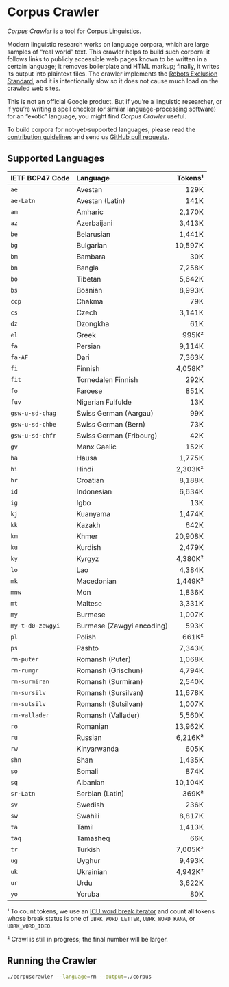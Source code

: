 # Corpus Crawler

_Corpus Crawler_ is a tool for
[Corpus Linguistics](https://en.wikipedia.org/wiki/Corpus_linguistics).

Modern linguistic research works on language corpora, which are large samples of
“real world” text.  This crawler helps to build such corpora: it follows links
to publicly accessible web pages known to be written in a certain language; it
removes boilerplate and HTML markup; finally, it writes its output into
plaintext files.  The crawler implements the
[Robots Exclusion Standard](https://en.wikipedia.org/wiki/Robots_exclusion_standard),
and it is intentionally slow so it does not cause much load on the crawled
web sites.

This is not an official Google product.  But if you’re a linguistic researcher,
or if you’re writing a spell checker (or similar language-processing software)
for an “exotic” language, you might find _Corpus Crawler_ useful.

To build corpora for not-yet-supported languages, please read the
[contribution guidelines](./CONTRIBUTING.md) and send us
[GitHub pull requests](https://help.github.com/categories/collaborating-with-issues-and-pull-requests/).



## Supported Languages

| IETF BCP47 Code     | Language                     |  Tokens¹ |
| :------------------ | :--------------------------- | -------: |
| `ae`                | Avestan                      |    129K  |
| `ae-Latn`           | Avestan (Latin)              |    141K  |
| `am`                | Amharic                      |  2,170K  |
| `az`                | Azerbaijani                  |  3,413K  |
| `be`                | Belarusian                   |  1,441K  |
| `bg`                | Bulgarian                    | 10,597K  |
| `bm`                | Bambara                      |     30K  |
| `bn`                | Bangla                       |  7,258K  |
| `bo`                | Tibetan                      |  5,642K  |
| `bs`                | Bosnian                      |  8,993K  |
| `ccp`               | Chakma                       |     79K  |
| `cs`                | Czech                        |  3,141K  |
| `dz`                | Dzongkha                     |     61K  |
| `el`                | Greek                        |    995K² |
| `fa`                | Persian                      |  9,114K  |
| `fa-AF`             | Dari                         |  7,363K  |
| `fi`                | Finnish                      |  4,058K² |
| `fit`               | Tornedalen Finnish           |    292K  |
| `fo`                | Faroese                      |    851K  |
| `fuv`               | Nigerian Fulfulde            |     13K  |
| `gsw-u-sd-chag`    | Swiss German (Aargau)        |     99K  |
| `gsw-u-sd-chbe`    | Swiss German (Bern)          |     73K  |
| `gsw-u-sd-chfr`    | Swiss German (Fribourg)      |     42K  |
| `gv`                | Manx Gaelic                  |    152K  |
| `ha`                | Hausa                        |  1,775K  |
| `hi`                | Hindi                        |  2,303K² |
| `hr`                | Croatian                     |  8,188K  |
| `id`                | Indonesian                   |  6,634K  |
| `ig`                | Igbo                         |     13K  |
| `kj`                | Kuanyama                     |  1,474K  |
| `kk`                | Kazakh                       |    642K  |
| `km`                | Khmer                        | 20,908K  |
| `ku`                | Kurdish                      |  2,479K  |
| `ky`                | Kyrgyz                       |  4,380K² |
| `lo`                | Lao                          |  4,384K  |
| `mk`                | Macedonian                   |  1,449K² |
| `mnw`               | Mon                          |  1,836K  |
| `mt`                | Maltese                      |  3,331K  |
| `my`                | Burmese                      |  1,007K  |
| `my-t-d0-zawgyi`    | Burmese (Zawgyi encoding)    |    593K  |
| `pl`                | Polish                       |    661K² |
| `ps`                | Pashto                       |  7,343K  |
| `rm-puter`          | Romansh (Puter)              |  1,068K  |
| `rm-rumgr`          | Romansh (Grischun)           |  4,794K  |
| `rm-surmiran`       | Romansh (Surmiran)           |  2,540K  |
| `rm-sursilv`        | Romansh (Sursilvan)          | 11,678K  |
| `rm-sutsilv`        | Romansh (Sutsilvan)          |  1,007K  |
| `rm-vallader`       | Romansh (Vallader)           |  5,560K  |
| `ro`                | Romanian                     | 13,962K  |
| `ru`                | Russian                      |  6,216K² |
| `rw`                | Kinyarwanda                  |    605K  |
| `shn`               | Shan                         |  1,435K  |
| `so`                | Somali                       |    874K  |
| `sq`                | Albanian                     | 10,104K  |
| `sr-Latn`           | Serbian (Latin)              |    369K² |
| `sv`                | Swedish                      |    236K  |
| `sw`                | Swahili                      |  8,817K  |
| `ta`                | Tamil                        |  1,413K  |
| `taq`               | Tamasheq                     |     66K  |
| `tr`                | Turkish                      |  7,005K² |
| `ug`                | Uyghur                       |  9,493K  |
| `uk`                | Ukrainian                    |  4,942K² |
| `ur`                | Urdu                         |  3,622K  |
| `yo`                | Yoruba                       |     80K  |

¹ To count tokens, we use an [ICU word break iterator](http://userguide.icu-project.org/boundaryanalysis#TOC-Word-Boundary) and count all tokens whose break status is one of `UBRK_WORD_LETTER`, `UBRK_WORD_KANA`, or `UBRK_WORD_IDEO`.

² Crawl is still in progress; the final number will be larger.


## Running the Crawler

```sh
./corpuscrawler --language=rm --output=./corpus
```
